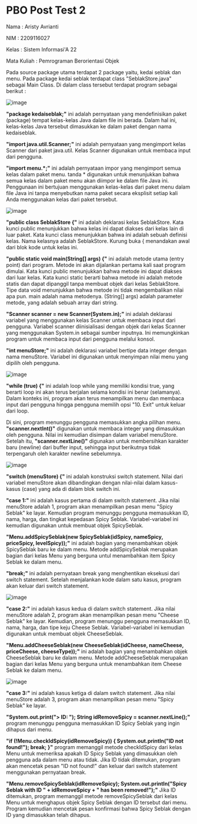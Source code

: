 # PBO Post Test 2
Nama          : Aristy Avrianti

NIM           : 2209116027

Kelas         : Sistem Informasi'A 22

Mata Kuliah   : Pemrograman Berorientasi Objek

Pada source package utama terdapat 2 package yaitu, kedai seblak dan menu. Pada package kedai seblak terdapat class "SeblakStore.java" sebagai Main Class. Di dalam class tersebut terdapat program sebagai berikut :

![image](https://github.com/arstyav/pbo-post-test-2/assets/127498258/c13d6938-2e71-4c20-91d1-1a164fd7525e)

**"package kedaiseblak;"** ini adalah pernyataan yang mendefinisikan paket (package) tempat kelas-kelas Java dalam file ini berada. Dalam hal ini, kelas-kelas Java tersebut dimasukkan ke dalam paket dengan nama kedaiseblak.

**"import java.util.Scanner;"** ini adalah pernyataan yang mengimport kelas Scanner dari paket java.util. Kelas Scanner digunakan untuk membaca input dari pengguna.

**"import menu.*;"** ini adalah pernyataan impor yang mengimport semua kelas dalam paket menu. tanda * digunakan untuk menunjukkan bahwa semua kelas dalam paket menu akan diimpor ke dalam file Java ini. Penggunaan ini bertujuan menggunakan kelas-kelas dari paket menu dalam file Java ini tanpa menyebutkan nama paket secara eksplisit setiap kali Anda menggunakan kelas dari paket tersebut.

![image](https://github.com/arstyav/pbo-post-test-2/assets/127498258/bd264fb4-ace8-43a3-a20a-2559cbe01540)

**"public class SeblakStore {"** ini adalah deklarasi kelas SeblakStore. Kata kunci public menunjukkan bahwa kelas ini dapat diakses dari kelas lain di luar paket. Kata kunci class menunjukkan bahwa ini adalah sebuah definisi kelas. Nama kelasnya adalah SeblakStore. Kurung buka { menandakan awal dari blok kode untuk kelas ini.

**"public static void main(String[] args) {"** ini adalah metode utama (entry point) dari program. Metode ini akan dijalankan pertama kali saat program dimulai. Kata kunci public menunjukkan bahwa metode ini dapat diakses dari luar kelas. Kata kunci static berarti bahwa metode ini adalah metode statis dan dapat dipanggil tanpa membuat objek dari kelas SeblakStore. Tipe data void menunjukkan bahwa metode ini tidak mengembalikan nilai apa pun. main adalah nama metodenya. (String[] args) adalah parameter metode, yang adalah sebuah array dari string.

**"Scanner scanner = new Scanner(System.in);"** ini adalah deklarasi variabel yang menggunakan kelas Scanner untuk membaca input dari pengguna. Variabel scanner diinisialisasi dengan objek dari kelas Scanner yang menggunakan System.in sebagai sumber inputnya. Ini memungkinkan program untuk membaca input dari pengguna melalui konsol.

**"int menuStore;"** ini adalah deklarasi variabel bertipe data integer dengan nama menuStore. Variabel ini digunakan untuk menyimpan nilai menu yang dipilih oleh pengguna.

![image](https://github.com/arstyav/pbo-post-test-2/assets/127498258/f8e1c294-7889-4b25-87e0-addf8e3de752)

**"while (true) {"** ini adalah loop while yang memiliki kondisi true, yang berarti loop ini akan terus berjalan selama kondisi ini benar (selamanya). Dalam konteks ini, program akan terus menampilkan menu dan membaca input dari pengguna hingga pengguna memilih opsi "10. Exit" untuk keluar dari loop.

Di sini, program menunggu pengguna memasukkan angka pilihan menu. **"scanner.nextInt()"** digunakan untuk membaca integer yang dimasukkan oleh pengguna. Nilai ini kemudian disimpan dalam variabel menuStore. Setelah itu, **"scanner.nextLine()"** digunakan untuk membersihkan karakter baru (newline) dari buffer input, sehingga input berikutnya tidak terpengaruh oleh karakter newline sebelumnya.

![image](https://github.com/arstyav/pbo-post-test-2/assets/127498258/c3a8853a-2817-4b92-bc55-2ef658cfbf7a)

**"switch (menuStore) {"** ini adalah konstruksi switch statement. Nilai dari variabel menuStore akan dibandingkan dengan nilai-nilai dalam kasus-kasus (case) yang ada di dalam blok switch ini.

**"case 1:"** ini adalah kasus pertama di dalam switch statement. Jika nilai menuStore adalah 1, program akan menampilkan pesan menu "Spicy Seblak" ke layar. Kemudian program menunggu pengguna memasukkan ID, nama, harga, dan tingkat kepedasan Spicy Seblak. Variabel-variabel ini kemudian digunakan untuk membuat objek SpicySeblak.

**"Menu.addSpicySeblak(new SpicySeblak(idSpicy, nameSpicy, priceSpicy, levelSpicy));"** ini adalah bagian yang menambahkan objek SpicySeblak baru ke dalam menu. Metode addSpicySeblak merupakan bagian dari kelas Menu yang berguna untul menambahkan item Spicy Seblak ke dalam menu.

**"break;"** ini adalah pernyataan break yang menghentikan eksekusi dari switch statement. Setelah menjalankan kode dalam satu kasus, program akan keluar dari switch statement.

![image](https://github.com/arstyav/pbo-post-test-2/assets/127498258/93c7db76-bf42-4988-9a91-53af7287c4a0)

**"case 2:"** ini adalah kasus kedua di dalam switch statement. Jika nilai menuStore adalah 2, program akan menampilkan pesan menu "Cheese Seblak" ke layar. Kemudian, program menunggu pengguna memasukkan ID, nama, harga, dan tipe keju Cheese Seblak. Variabel-variabel ini kemudian digunakan untuk membuat objek CheeseSeblak.

**"Menu.addCheeseSeblak(new CheeseSeblak(idCheese, nameCheese, priceCheese, cheeseType));"** ini adalah bagian yang menambahkan objek CheeseSeblak baru ke dalam menu. Metode addCheeseSeblak merupakan bagian dari kelas Menu yang berguna untuk menambahkan item Cheese Seblak ke dalam menu.

![image](https://github.com/arstyav/pbo-post-test-2/assets/127498258/ff7023b1-1117-4a79-80d8-28773ca8227e)

**"case 3:"** ini adalah kasus ketiga di dalam switch statement. Jika nilai menuStore adalah 3, program akan menampilkan pesan menu "Spicy Seblak" ke layar. 

**"System.out.print("> ID: ");
String idRemoveSpicy = scanner.nextLine();"** program menunggu pengguna memasukkan ID Spicy Seblak yang ingin dihapus dari menu.

**"if (!Menu.checkIdSpicy(idRemoveSpicy)) {
    System.out.println("ID not found!");
    break;
}"** program memanggil metode checkIdSpicy dari kelas Menu untuk memeriksa apakah ID Spicy Seblak yang dimasukkan oleh pengguna ada dalam menu atau tidak. Jika ID tidak ditemukan, program akan mencetak pesan "ID not found!" dan keluar dari switch statement menggunakan pernyataan break.

**"Menu.removeSpicySeblak(idRemoveSpicy);
System.out.println("Spicy Seblak with ID " + idRemoveSpicy + " has been removed!");"** Jika ID ditemukan, program memanggil metode removeSpicySeblak dari kelas Menu untuk menghapus objek Spicy Seblak dengan ID tersebut dari menu. Program kemudian mencetak pesan konfirmasi bahwa Spicy Seblak dengan ID yang dimasukkan telah dihapus.


